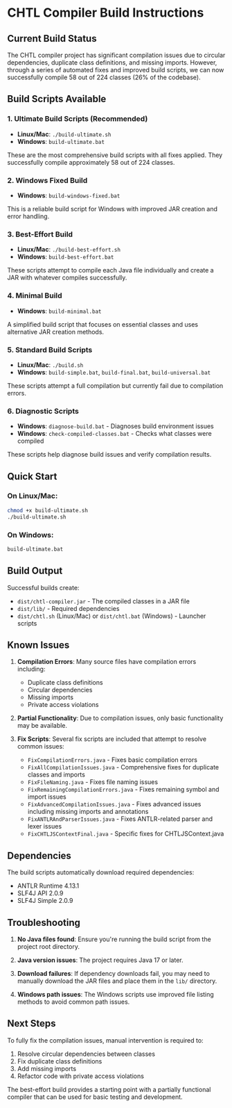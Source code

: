 # CHTL Compiler Build Instructions

## Current Build Status

The CHTL compiler project has significant compilation issues due to circular dependencies, duplicate class definitions, and missing imports. However, through a series of automated fixes and improved build scripts, we can now successfully compile 58 out of 224 classes (26% of the codebase).

## Build Scripts Available

### 1. Ultimate Build Scripts (Recommended)
- **Linux/Mac**: `./build-ultimate.sh`
- **Windows**: `build-ultimate.bat`

These are the most comprehensive build scripts with all fixes applied. They successfully compile approximately 58 out of 224 classes.

### 2. Windows Fixed Build
- **Windows**: `build-windows-fixed.bat`

This is a reliable build script for Windows with improved JAR creation and error handling.

### 3. Best-Effort Build
- **Linux/Mac**: `./build-best-effort.sh`
- **Windows**: `build-best-effort.bat`

These scripts attempt to compile each Java file individually and create a JAR with whatever compiles successfully.

### 4. Minimal Build
- **Windows**: `build-minimal.bat`

A simplified build script that focuses on essential classes and uses alternative JAR creation methods.

### 5. Standard Build Scripts
- **Linux/Mac**: `./build.sh`
- **Windows**: `build-simple.bat`, `build-final.bat`, `build-universal.bat`

These scripts attempt a full compilation but currently fail due to compilation errors.

### 6. Diagnostic Scripts
- **Windows**: `diagnose-build.bat` - Diagnoses build environment issues
- **Windows**: `check-compiled-classes.bat` - Checks what classes were compiled

These scripts help diagnose build issues and verify compilation results.

## Quick Start

### On Linux/Mac:
```bash
chmod +x build-ultimate.sh
./build-ultimate.sh
```

### On Windows:
```cmd
build-ultimate.bat
```

## Build Output

Successful builds create:
- `dist/chtl-compiler.jar` - The compiled classes in a JAR file
- `dist/lib/` - Required dependencies
- `dist/chtl.sh` (Linux/Mac) or `dist/chtl.bat` (Windows) - Launcher scripts

## Known Issues

1. **Compilation Errors**: Many source files have compilation errors including:
   - Duplicate class definitions
   - Circular dependencies
   - Missing imports
   - Private access violations

2. **Partial Functionality**: Due to compilation issues, only basic functionality may be available.

3. **Fix Scripts**: Several fix scripts are included that attempt to resolve common issues:
   - `FixCompilationErrors.java` - Fixes basic compilation errors
   - `FixAllCompilationIssues.java` - Comprehensive fixes for duplicate classes and imports
   - `FixFileNaming.java` - Fixes file naming issues
   - `FixRemainingCompilationErrors.java` - Fixes remaining symbol and import issues
   - `FixAdvancedCompilationIssues.java` - Fixes advanced issues including missing imports and annotations
   - `FixANTLRAndParserIssues.java` - Fixes ANTLR-related parser and lexer issues
   - `FixCHTLJSContextFinal.java` - Specific fixes for CHTLJSContext.java

## Dependencies

The build scripts automatically download required dependencies:
- ANTLR Runtime 4.13.1
- SLF4J API 2.0.9
- SLF4J Simple 2.0.9

## Troubleshooting

1. **No Java files found**: Ensure you're running the build script from the project root directory.

2. **Java version issues**: The project requires Java 17 or later.

3. **Download failures**: If dependency downloads fail, you may need to manually download the JAR files and place them in the `lib/` directory.

4. **Windows path issues**: The Windows scripts use improved file listing methods to avoid common path issues.

## Next Steps

To fully fix the compilation issues, manual intervention is required to:
1. Resolve circular dependencies between classes
2. Fix duplicate class definitions
3. Add missing imports
4. Refactor code with private access violations

The best-effort build provides a starting point with a partially functional compiler that can be used for basic testing and development.